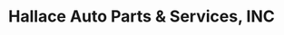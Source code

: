 ---
title: "Hallace Auto Parts & Services, INC"
url: /harrisburg/hallace-auto-parts-und-services-inc/
shop: Autoteile
---